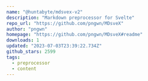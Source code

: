 ```yaml
---
name: "@huntabyte/mdsvex-v2"
description: "Markdown preprocessor for Svelte"
repo_url: "https://github.com/pngwn/MDsveX"
author: "pngwn"
homepage: "https://github.com/pngwn/MDsveX#readme"
downloads: 1
updated: "2023-07-03T23:39:22.734Z"
github_stars: 2599
tags: 
  - preprocessor
  - content
---
```

